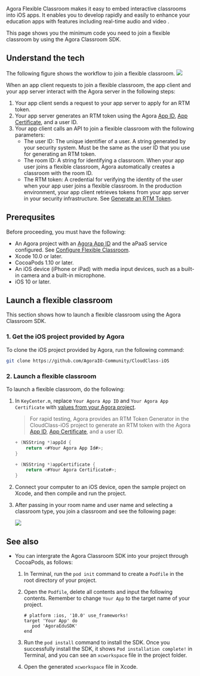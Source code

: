 Agora Flexible Classroom makes it easy to embed interactive classrooms into iOS apps. It enables you to develop rapidly and easily to enhance your education apps with features including real-time audio and video .

This page shows you the minimum code you need to join a flexible classroom by using the Agora Classroom SDK.

## Understand the tech

The following figure shows the workflow to join a flexible classroom.
![](https://web-cdn.agora.io/docs-files/1623309158910)

When an app client requests to join a flexible classroom, the app client and your app server interact with the Agora server in the following steps:

1. Your app client sends a request to your app server to apply for an RTM token.
2. Your app server generates an RTM token using the Agora [App ID](./Agora%20Platform/get_appid_token?platform=All%20Platforms#get-the-app-id), [App Certificate](./Agora%20Platform/get_appid_token?platform=All%20Platforms#get-the-app-certificate), and a user ID.
3. Your app client calls an API to join a flexible classroom with the following parameters:
   - The user ID: The unique identifier of a user. A string generated by your security system. Must be the same as the user ID that you use for generating an RTM token.
   - The room ID: A string for identifying a classroom. When your app user joins a flexible classroom, Agora automatically creates a classroom with the room ID.
   - The RTM token: A credential for verifying the identity of the user when your app user joins a flexible classroom. In the production environment, your app client retrieves tokens from your app server in your security infrastructure. See [Generate an RTM Token](https://docs.agora.io/en/Real-time-Messaging/token_server_rtm).

## Prerequsites

Before proceeding, you must have the following:

- An Agora project with an [Agora App ID](./Agora%20Platform/get_appid_token?platform=All%20Platforms#get-the-app-id) and the aPaaS service configured. See [Configure Flexible Classroom](./agora_class_prep).
- Xcode 10.0 or later.
- CocoaPods 1.10 or later.
- An iOS device (iPhone or iPad) with media input devices, such as a built-in camera and a built-in microphone.
- iOS 10 or later.

## Launch a flexible classroom

This section shows how to launch a flexible classroom using the Agora Classroom SDK.

### 1. Get the iOS project provided by Agora

To clone the iOS project provided by Agora, run the following command:

```bash
git clone https://github.com/AgoraIO-Community/CloudClass-iOS
```

### 2. Launch a flexible classroom

To launch a flexible classroom, do the following:

1. In `KeyCenter.m`, replace `Your Agora App ID` and `Your Agora App Certificate` with [values from your Agora project](https://docs.agora.io/en/Agora%20Platform/get_appid_token).

   > For rapid testing, Agora provides an RTM Token Generator in the CloudClass-iOS project to generate an RTM token with the Agora [App ID](./Agora%20Platform/get_appid_token?platform=All%20Platforms#get-the-app-id), [App Certificate](./Agora%20Platform/get_appid_token?platform=All%20Platforms#get-the-app-certificate), and a user ID.

   ```objective-c
   + (NSString *)appId {
       return <#Your Agora App Id#>;
   }
   
   + (NSString *)appCertificate {
       return <#Your Agora Certificate#>;
   }
   ```

3. Connect your computer to an iOS device, open the sample project on Xcode, and then compile and run the project.

4. After passing in your room name and user name and selecting a classroom type, you join a classroom and see the following page:

   ![](https://web-cdn.agora.io/docs-files/1622431132516)


## See also

- You can intergrate the Agora Classroom SDK into your project through CocoaPods, as follows:

  1. In Terminal, run the `pod init` command to create a `Podfile` in the root directory of your project.

  2. Open the `Podfile`, delete all contents and input the following contents. Remember to change `Your App` to the target name of your project.

     ```
     # platform :ios, '10.0' use_frameworks!
     target 'Your App' do
        pod 'AgoraEduSDK'
     end
     ```

  3. Run the `pod install` command to install the SDK. Once you successfully install the SDK, it shows `Pod installation complete!` in Terminal, and you can see an `xcworkspace` file in the project folder.

  4. Open the generated `xcworkspace` file in Xcode.